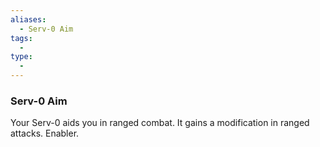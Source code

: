 ```yaml
---
aliases:
  - Serv-0 Aim
tags:
  - 
type:
  - 
---
```

### Serv-0 Aim

Your Serv-0 aids you in ranged combat. It gains a modification in ranged attacks. Enabler.